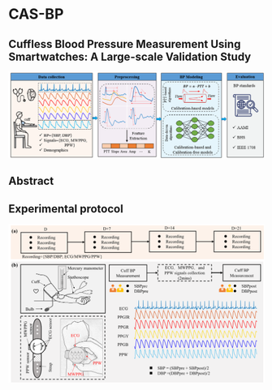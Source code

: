 # CAS-BP
## Cuffless Blood Pressure Measurement Using Smartwatches: A Large-scale Validation Study
![](https://github.com/zdzdliu/CAS-BP/blob/main/fig1.png)
## Abstract

## Experimental protocol
![](https://github.com/zdzdliu/CAS-BP/blob/main/fig2.png)
